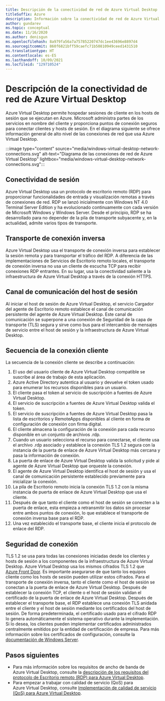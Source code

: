 ```yaml
---
title: Descripción de la conectividad de red de Azure Virtual Desktop
titleSuffix: Azure
description: Información sobre la conectividad de red de Azure Virtual Desktop
author: gundarev
ms.topic: conceptual
ms.date: 11/16/2020
ms.author: denisgun
ms.openlocfilehash: 8a979fa56a7a75785220747dc1ee43696e8897d4
ms.sourcegitcommit: 860f6821bff59caefc71b50810949ceed1431510
ms.translationtype: HT
ms.contentlocale: es-ES
ms.lasthandoff: 10/09/2021
ms.locfileid: "129710524"
---
```

# <a name="understanding-azure-virtual-desktop-network-connectivity"></a>Descripción de la conectividad de red de Azure Virtual Desktop

Azure Virtual Desktop permite hospedar sesiones de cliente en los hosts de sesión que se ejecutan en Azure. Microsoft administra partes de los servicios en nombre del cliente y proporciona puntos de conexión seguros para conectar clientes y hosts de sesión. En el diagrama siguiente se ofrece información general de alto nivel de las conexiones de red que usa Azure Virtual Desktop.

:::image type="content" source="media/windows-virtual-desktop-network-connections.svg" alt-text="Diagrama de las conexiones de red de Azure Virtual Desktop" lightbox="media/windows-virtual-desktop-network-connections.svg":::

## <a name="session-connectivity"></a>Conectividad de sesión

Azure Virtual Desktop usa un protocolo de escritorio remoto (RDP) para proporcionar funcionalidades de entrada y visualización remotas a través de conexiones de red. RDP se lanzó inicialmente con Windows NT 4.0 Terminal Server Edition y ha evolucionado continuamente con cada versión de Microsoft Windows y Windows Server. Desde el principio, RDP se ha desarrollado para no depender de la pila de transporte subyacente y, en la actualidad, admite varios tipos de transporte.

## <a name="reverse-connect-transport"></a>Transporte de conexión inversa

Azure Virtual Desktop usa el transporte de conexión inversa para establecer la sesión remota y para transportar el tráfico del RDP. A diferencia de las implementaciones de Servicios de Escritorio remoto locales, el transporte de conexión inversa no usa un cliente de escucha TCP para recibir conexiones RDP entrantes. En su lugar, usa la conectividad saliente a la infraestructura de Azure Virtual Desktop a través de la conexión HTTPS.

## <a name="session-host-communication-channel"></a>Canal de comunicación del host de sesión

Al iniciar el host de sesión de Azure Virtual Desktop, el servicio Cargador del agente de Escritorio remoto establece el canal de comunicación persistente del agente de Azure Virtual Desktop. Este canal de comunicación se superpone a una conexión de Seguridad de la capa de transporte (TLS) segura y sirve como bus para el intercambio de mensajes de servicio entre el host de sesión y la infraestructura de Azure Virtual Desktop.

## <a name="client-connection-sequence"></a>Secuencia de la conexión cliente

La secuencia de la conexión cliente se describe a continuación:

1. El uso del usuario cliente de Azure Virtual Desktop compatible se suscribe al área de trabajo de esta aplicación.
2. Azure Active Directory autentica al usuario y devuelve el token usado para enumerar los recursos disponibles para un usuario.
3. El cliente pasa el token al servicio de suscripción a fuentes de Azure Virtual Desktop.
4. El servicio de suscripción a fuentes de Azure Virtual Desktop valida el token.
5. El servicio de suscripción a fuentes de Azure Virtual Desktop pasa la lista de escritorios y RemoteApps disponibles al cliente en forma de configuración de conexión con firma digital.
6. El cliente almacena la configuración de la conexión para cada recurso disponible en un conjunto de archivos .rdp.
7. Cuando un usuario selecciona el recurso para conectarse, el cliente usa el archivo .rdp asociado y establece la conexión TLS 1.2 segura con la instancia de la puerta de enlace de Azure Virtual Desktop más cercana y pasa la información de conexión.
8. La puerta de enlace de Azure Virtual Desktop valida la solicitud y pide al agente de Azure Virtual Desktop que orqueste la conexión.
9. El agente de Azure Virtual Desktop identifica el host de sesión y usa el canal de comunicación persistente establecido previamente para inicializar la conexión.
10. La pila de Escritorio remoto inicia la conexión TLS 1.2 con la misma instancia de puerta de enlace de Azure Virtual Desktop que usa el cliente.
11. Después de que tanto el cliente como el host de sesión se conecten a la puerta de enlace, esta empieza a retransmitir los datos sin procesar entre ambos puntos de conexión, lo que establece el transporte de conexión inversa base para el RDP.
12. Una vez establecido el transporte base, el cliente inicia el protocolo de enlace del RDP.

## <a name="connection-security"></a>Seguridad de conexión

TLS 1.2 se usa para todas las conexiones iniciadas desde los clientes y hosts de sesión a los componentes de la infraestructura de Azure Virtual Desktop. Azure Virtual Desktop usa los mismos cifrados TLS 1.2 que [Azure Front Door](../frontdoor/front-door-faq.yml#what-are-the-current-cipher-suites-supported-by-azure-front-door-). Es importante asegurarse de que tanto los equipos cliente como los hosts de sesión pueden utilizar estos cifrados.
Para el transporte de conexión inversa, tanto el cliente como el host de sesión se conectan a la puerta de enlace de Azure Virtual Desktop. Después de establecer la conexión TCP, el cliente o el host de sesión validan el certificado de la puerta de enlace de Azure Virtual Desktop.
Después de establecer el transporte base, el RDP establece una conexión TLS anidada entre el cliente y el host de sesión mediante los certificados del host de sesión. De forma predeterminada, el certificado usado para el cifrado RDP lo genera automáticamente el sistema operativo durante la implementación. Si lo desea, los clientes pueden implementar certificados administrados centralmente emitidos por la entidad de certificación de empresa. Para más información sobre los certificados de configuración, consulte la [documentación de Windows Server](/troubleshoot/windows-server/remote/remote-desktop-listener-certificate-configurations).

## <a name="next-steps"></a>Pasos siguientes

* Para más información sobre los requisitos de ancho de banda de Azure Virtual Desktop, consulte la [descripción de los requisitos del protocolo de Escritorio remoto (RDP) para Azure Virtual Desktop](rdp-bandwidth.md).
* Para empezar a trabajar con calidad de servicio (QoS) para Azure Virtual Desktop, consulte [Implementación de calidad de servicio (QoS) para Azure Virtual Desktop](rdp-quality-of-service-qos.md).
